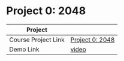 # Project 0: 2048

| Project             |                                                                            |
| ------------------- | -------------------------------------------------------------------------- |
| Course Project Link | [Project 0: 2048](https://sp21.datastructur.es/materials/proj/proj0/proj0) |
| Demo Link           | [video](https://www.youtube.com/watch?v=5yKmzUZ84H0)                       |
